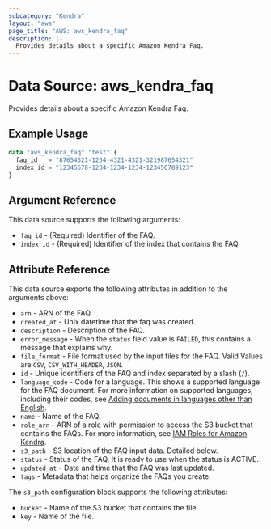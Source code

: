 ```yaml
---
subcategory: "Kendra"
layout: "aws"
page_title: "AWS: aws_kendra_faq"
description: |-
  Provides details about a specific Amazon Kendra Faq.
---
```


# Data Source: aws_kendra_faq

Provides details about a specific Amazon Kendra Faq.

## Example Usage

```terraform
data "aws_kendra_faq" "test" {
  faq_id   = "87654321-1234-4321-4321-321987654321"
  index_id = "12345678-1234-1234-1234-123456789123"
}
```

## Argument Reference

This data source supports the following arguments:

* `faq_id` - (Required) Identifier of the FAQ.
* `index_id` - (Required) Identifier of the index that contains the FAQ.

## Attribute Reference

This data source exports the following attributes in addition to the arguments above:

* `arn` - ARN of the FAQ.
* `created_at` - Unix datetime that the faq was created.
* `description` - Description of the FAQ.
* `error_message` - When the `status` field value is `FAILED`, this contains a message that explains why.
* `file_format` - File format used by the input files for the FAQ. Valid Values are `CSV`, `CSV_WITH_HEADER`, `JSON`.
* `id` - Unique identifiers of the FAQ and index separated by a slash (`/`).
* `language_code` - Code for a language. This shows a supported language for the FAQ document. For more information on supported languages, including their codes, see [Adding documents in languages other than English](https://docs.aws.amazon.com/kendra/latest/dg/in-adding-languages.html).
* `name` - Name of the FAQ.
* `role_arn` - ARN of a role with permission to access the S3 bucket that contains the FAQs. For more information, see [IAM Roles for Amazon Kendra](https://docs.aws.amazon.com/kendra/latest/dg/iam-roles.html).
* `s3_path` - S3 location of the FAQ input data. Detailed below.
* `status` - Status of the FAQ. It is ready to use when the status is ACTIVE.
* `updated_at` - Date and time that the FAQ was last updated.
* `tags` - Metadata that helps organize the FAQs you create.

The `s3_path` configuration block supports the following attributes:

* `bucket` - Name of the S3 bucket that contains the file.
* `key` - Name of the file.
